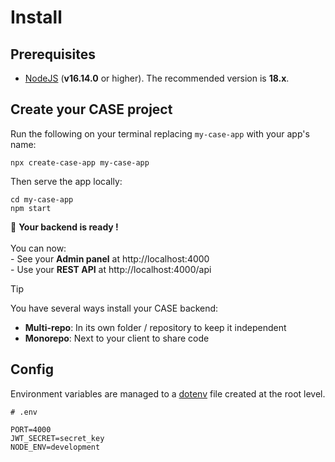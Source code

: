 # Install

## Prerequisites

- [NodeJS](https://nodejs.org/en/) (**v16.14.0** or higher). The recommended version is **18.x**.

## Create your CASE project

Run the following on your terminal replacing `my-case-app` with your app's name:

```
npx create-case-app my-case-app
```

Then serve the app locally:

```
cd my-case-app
npm start
```

🎉 **Your backend is ready !**
<br>
<br>You can now:
<br> - See your **Admin panel** at http://localhost:4000
<br> - Use your **REST API** at http://localhost:4000/api

> [!Tip]
>
> You have several ways install your CASE backend:
>
> - **Multi-repo**: In its own folder / repository to keep it independent
> - **Monorepo**: Next to your client to share code

## Config

Environment variables are managed to a [dotenv](https://www.npmjs.com/package/dotenv) file created at the root level.

```env
# .env

PORT=4000
JWT_SECRET=secret_key
NODE_ENV=development
```

